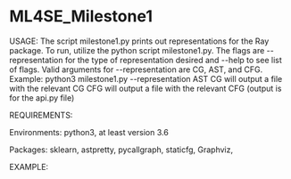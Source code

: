 # ML4SE_Milestone1

USAGE:
The script milestone1.py prints out representations for the Ray package. To run, utilize the python script milestone1.py. The flags are --representation for the type of representation desired and --help to see list of flags. Valid arguments for --representation are CG, AST, and CFG. Example: python3 milestone1.py --representation AST
CG will output a file with the relevant CG
CFG will output a file with the relevant CFG (output is for the api.py file)


REQUIREMENTS:

Environments:
python3, at least version 3.6

Packages:
sklearn,
astpretty,
pycallgraph,
staticfg,
Graphviz,


EXAMPLE:

